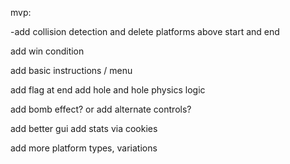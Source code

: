 
mvp:

-add collision detection and delete platforms above start and end

add win condition

add basic instructions / menu

<!-- add link to yesterdays' course -->




add flag at end
add hole and hole physics logic

add bomb effect? or
add alternate controls?

add better gui
add stats via cookies

add more platform types, variations
